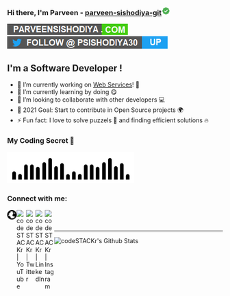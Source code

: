 
### Hi there, I'm Parveen - [parveen-sishodiya-git][website]![](verified20.png)


[![](parveensishodiya.png)](https://parveensishodiyaof.wixsite.com/erparveensishodiya)
[![](twitter.png)](https://twitter.com/psishodiya30)

## I'm a Software Developer !

- 🔭 I’m currently working on [Web Services][website]! 🧰
- 🌱 I’m currently learning by doing 😋
- 👯 I’m looking to collaborate with other developers 💻
- 🥅 2021 Goal: Start to contribute in Open Source projects 🌍
- ⚡ Fun fact: I love to solve puzzels 🧩 and finding efficient solutions 🔥

### My Coding Secret 🤩
[![](myCodingSecret.gif)](https://gaana.com/song/let-me-love-you-415)

### Connect with me:

[<img align="left" alt="codeSTACKr.com" width="22px" src="https://raw.githubusercontent.com/iconic/open-iconic/master/svg/globe.svg" />][website]
[<img align="left" alt="codeSTACKr | YouTube" width="22px" src="https://cdn.jsdelivr.net/npm/simple-icons@v3/icons/youtube.svg" />][youtube]
[<img align="left" alt="codeSTACKr | Twitter" width="22px" src="https://cdn.jsdelivr.net/npm/simple-icons@v3/icons/twitter.svg" />][twitter]
[<img align="left" alt="codeSTACKr | LinkedIn" width="22px" src="https://cdn.jsdelivr.net/npm/simple-icons@v3/icons/linkedin.svg" />][linkedin]
[<img align="left" alt="codeSTACKr | Instagram" width="22px" src="https://cdn.jsdelivr.net/npm/simple-icons@v3/icons/instagram.svg" />][instagram]



<br />
<br />

---
<img align="left" alt="codeSTACKr's Github Stats" src="https://github-readme-stats.codestackr.vercel.app/api?username=parveen-sishodiya-git&show_icons=true&hide_border=true" />

[website]: https://parveensishodiyaof.wixsite.com/erparveensishodiya
[twitter]: https://twitter.com/psishodiya30
[youtube]: https://www.youtube.com/channel/UCd0JAq5ldBUfXJrIi8wshHg/featured?view_as=subscriber
[instagram]: https://www.instagram.com/praveen_sishodiya/
[linkedin]: https://linkedin.com/in/parveensishodiya
[webdevplaylist]: https://www.youtube.com/playlist?list=PLkwxH9e_vrAJ0WbEsFA9W3I1W-g_BTsbt
[jsplaylist]: https://www.youtube.com/playlist?list=PLkwxH9e_vrALRJKu7wfXby3MKeflhTu6B
[cssplaylist]: https://www.youtube.com/playlist?list=PLkwxH9e_vrALSdvZuEh6gqQdmDoDIoqz4
[reactplaylist]: https://www.youtube.com/playlist?list=PLkwxH9e_vrAK4TdffpxKY3QGyHCpxFcQ0
